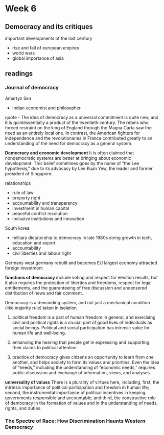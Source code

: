 # Week 6

## Democracy and its critiques

important developments of the last century
- rise and fall of european empires
- world wars
- global importance of asia










## readings

### Journal of democracy

Amartyz Sen
- indian economist and philosopher

quote - 
The idea of democracy as a universal commitment is quite new, and it is quintessentially a
product of the twentieth century. The rebels who forced restraint on the king of England
through the Magna Carta saw the need as an entirely local one. In contrast, the American
fighters for independence and the revolutionaries in France contributed greatly to an
understanding of the need for democracy as a general system.

**Democracy and economic development**
It is often claimed that nondemocratic systems are better at bringing about economic development. This belief sometimes goes by the name of “the Lee hypothesis,” due to its advocacy by Lee Kuan Yew, the leader and former president of Singapore.

relationships
- rule of law
- property right
- accountability and transparency
- investment in human capital
- peaceful conflict resolution
- inclusive institutions and innovation

South korea
- military dictatorship to democracy in late 1980s
string growth in tech, education and export
- accountability
- civil liberties and labour right

Germany
west germany
rebuilt and becomes EU largest economy
attracted foreign investment

**functions of democracy**
include voting and respect for election
results, but it also requires the protection of liberties and freedoms, respect for legal
entitlements, and the guaranteeing of free discussion and uncensored distribution of news
and fair comment. 

Democracy is a demanding system, and not just a mechanical condition (like
majority rule) taken in isolation.

1. political freedom is a part of human freedom in general, and exercising civil and political rights is a crucial part of good lives of individuals as social beings. Political and social participation has intrinsic value for human life and well-being. 

2. enhancing the hearing that people get in expressing and supporting their claims to political attention

3. practice of democracy gives citizens an opportunity to learn from one another, and helps society to form its values and priorities. Even the idea of “needs,” including the understanding of “economic needs,” requires public discussion and exchange of information, views, and analyses.


**universality of values**
There is a plurality of virtues here, including, first, the intrinsic importance of
political participation and freedom in human life; second, the instrumental importance of
political incentives in keeping governments responsible and accountable; and third, the
constructive role of democracy in the formation of values and in the understanding of needs,
rights, and duties.


### The Spectre of Race: How Discrimination Haunts Western Democracy